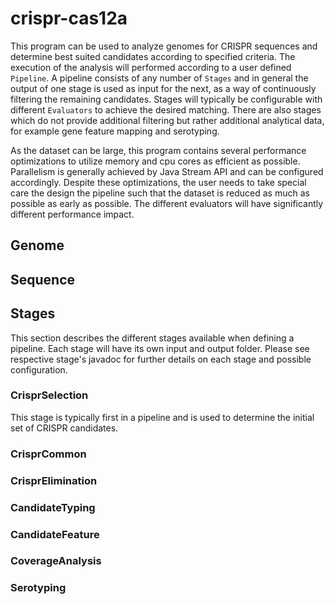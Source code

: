 # crispr-cas12a 

This program can be used to analyze genomes for CRISPR sequences and determine best suited candidates according to specified criteria. The execution of the analysis will performed according to a user defined `Pipeline`. A pipeline consists of any number of `Stages` and in general the output of one stage is used as input for the next, as a way of continuously filtering the remaining candidates. Stages will typically be configurable with different `Evaluators` to achieve the desired matching. There are also stages which do not provide additional filtering but rather additional analytical data, for example gene feature mapping and serotyping.

As the dataset can be large, this program contains several performance optimizations to utilize memory and cpu cores as efficient as possible. Parallelism is generally achieved by Java Stream API and can be configured accordingly. Despite these optimizations, the user needs to take special care the design the pipeline such that the dataset is reduced as much as possible as early as possible. The different evaluators will have significantly different performance impact.

## Genome

## Sequence

## Stages
This section describes the different stages available when defining a pipeline. Each stage will have its own input and output folder. Please see respective stage's javadoc for further details on each stage and possible configuration.

### CrisprSelection
This stage is typically first in a pipeline and is used to determine the initial set of CRISPR candidates.

### CrisprCommon

### CrisprElimination

### CandidateTyping

### CandidateFeature

### CoverageAnalysis

### Serotyping